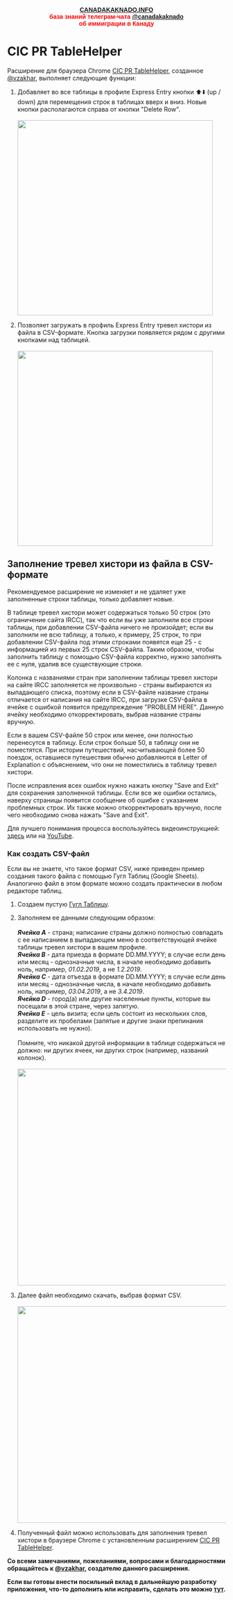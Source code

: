 <p style="color:red; font-family:arial; font-weight:800; text-align:center; font-size:1em; "><a href="https://canadakaknado.info">CANADAKAKNADO.INFO</a><br>база знаний телеграм-чата <a href="https://t.me/canadakaknado">@canadakaknado</a><br>об иммиграции в Канаду</p>

# __CIC PR TableHelper__

Расширение для браузера Chrome [CIC PR TableHelper](https://chrome.google.com/webstore/detail/cic-pr-tablehelper/bibbcbmdkcmmgpodmahndpfakjfiefnn), созданное [@vzakhar](https://t.me/vzakhar), выполняет следующие функции: 

1. Добавляет во все таблицы в профиле Express Entry кнопки ⬆️⬇️ (up / down) для перемещения строк в таблицах вверх и вниз. Новые кнопки располагаются справа от кнопки "Delete Row".<br><br><img src="https://canadakaknado.info/assets/images/chrome-ext-2.png" width="450">

2. Позволяет загружать в профиль Express Entry тревел хистори из файла в CSV-формате. Кнопка загрузки появляется рядом с другими кнопками над таблицей.<br><br><img src="https://canadakaknado.info/assets/images/chrome-ext-1.png" width="450">

## Заполнение тревел хистори из файла в CSV-формате

Рекомендуемое расширение не изменяет и не удаляет уже заполненные строки таблицы, только добавляет новые. 

В таблице тревел хистори может содержаться только 50 строк (это ограничение сайта IRCC), так что если вы уже заполнили все строки таблицы, при добавлении CSV-файла ничего не произойдет; если вы заполнили не всю таблицу, а только, к примеру, 25 строк, то при добавлении CSV-файла под этими строками появятся еще 25 - с информацией из первых 25 строк CSV-файла. Таким образом, чтобы заполнить таблицу с помощью CSV-файла корректно, нужно заполнять ее с нуля, удалив все существующие строки. 

Колонка с названиями стран при заполнении таблицы тревел хистори на сайте IRCC заполняется не произвольно - страны выбираются из выпадающего списка, поэтому если в CSV-файле название страны отличается от написания на сайте IRCC, при загрузке CSV-файла в ячейке с ошибкой появится предупреждение "PROBLEM HERE". Данную ячейку необходимо откорректировать, выбрав название страны вручную. 

Если в вашем CSV-файле 50 строк или менее, они полностью перенесутся в таблицу. Если строк больше 50, в таблицу они не поместятся. При истории путешествий, насчитывающей более 50 поездок, оставшиеся путешествия обычно добавляются в Letter of Explanation с объяснением, что они не поместились в таблицу тревел хистори. 

После исправления всех ошибок нужно нажать кнопку "Save and Exit" для сохранения заполненной таблицы. Если все же ошибки остались, наверху страницы появится сообщение об ошибке с указанием проблемных строк. Их также можно откорректировать вручную, после чего необходимо снова нажать "Save and Exit".

Для лучшего понимания процесса воспользуйтесь видеоинструкцией: [здесь](https://canadakaknado.info/assets/images/PR-TableHelper-1.5-sub.mp4) или на [YouTube](https://www.youtube.com/watch?v=DRZ4JetBk6o).

### Как создать CSV-файл

Если вы не знаете, что такое формат CSV, ниже приведен пример создания такого файла с помощью Гугл Таблиц (Google Sheets). Аналогично файл в этом формате можно создать практически в любом редакторе таблиц. 

1. Создаем пустую [Гугл Таблицу](https://docs.google.com/spreadsheets). 

2. Заполняем ее данными следующим образом:<br><br>
__*Ячейка А*__ - страна; написание страны должно полностью совпадать с ее написанием в выпадающем меню в соответствующей ячейке таблицы тревел хистори в вашем профиле.<br>
__*Ячейка В*__ - дата приезда в формате DD.MM.YYYY; в случае если день или месяц - однозначные числа, в начале необходимо добавить ноль, например, *01.02.2019*, а не *1.2.2019*.<br>
__*Ячейка С*__ - дата отъезда в формате DD.MM.YYYY; в случае если день или месяц - однозначные числа, в начале необходимо добавить ноль, например, *03.04.2019*, а не *3.4.2019*.<br>
__*Ячейка D*__ - город(а) или другие населенные пункты, которые вы посещали в этой стране, через запятую.<br>
__*Ячейка Е*__ - цель визита; если цель состоит из нескольких слов, разделите их пробелами (запятые и другие знаки препинания использовать не нужно).<br><br>
Помните, что никакой другой информации в таблице содержаться не должно: ни других ячеек, ни других строк (например, названий колонок).<br><br><img src="https://canadakaknado.info/assets/images/travel-history.jpg" width="500">

3. Далее файл необходимо скачать, выбрав формат CSV.<br><br><img src="https://canadakaknado.info/assets/images/travel-history-download.jpg" width="500">

4. Полученный файл можно использовать для заполнения тревел хистори в браузере Chrome с установленным расширением [CIC PR TableHelper](https://chrome.google.com/webstore/detail/cic-pr-tablehelper/bibbcbmdkcmmgpodmahndpfakjfiefnn).

__Со всеми замечаниями, пожеланиями, вопросами и благодарностями обращайтесь к [@vzakhar](https://t.me/vzakhar), создателю данного расширения.<br>__

__Если вы готовы внести посильный вклад в дальнейшую разработку приложения, что-то дополнить или исправить, сделать это можно [тут](https://github.com/vlad-zakharov/TravelHistoryHelper).<br><br>__
